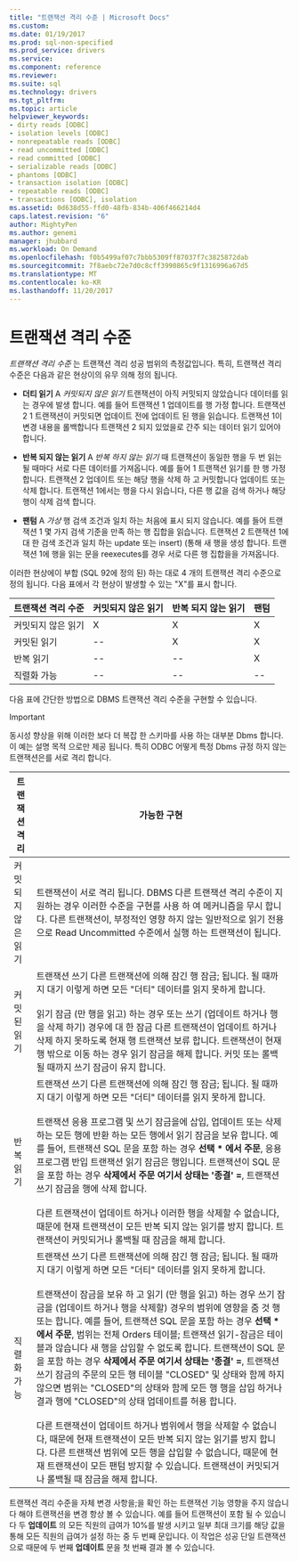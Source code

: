 ```yaml
---
title: "트랜잭션 격리 수준 | Microsoft Docs"
ms.custom: 
ms.date: 01/19/2017
ms.prod: sql-non-specified
ms.prod_service: drivers
ms.service: 
ms.component: reference
ms.reviewer: 
ms.suite: sql
ms.technology: drivers
ms.tgt_pltfrm: 
ms.topic: article
helpviewer_keywords:
- dirty reads [ODBC]
- isolation levels [ODBC]
- nonrepeatable reads [ODBC]
- read uncommitted [ODBC]
- read committed [ODBC]
- serializable reads [ODBC]
- phantoms [ODBC]
- transaction isolation [ODBC]
- repeatable reads [ODBC]
- transactions [ODBC], isolation
ms.assetid: 0d638d55-ffd0-48fb-834b-406f466214d4
caps.latest.revision: "6"
author: MightyPen
ms.author: genemi
manager: jhubbard
ms.workload: On Demand
ms.openlocfilehash: f0b5499af07c7bbb5309ff87037f7c3825872dab
ms.sourcegitcommit: 7f8aebc72e7d0c8cff3990865c9f1316996a67d5
ms.translationtype: MT
ms.contentlocale: ko-KR
ms.lasthandoff: 11/20/2017
---
```

# <a name="transaction-isolation-levels"></a>트랜잭션 격리 수준
*트랜잭션 격리 수준* 는 트랜잭션 격리 성공 범위의 측정값입니다. 특히, 트랜잭션 격리 수준은 다음과 같은 현상이의 유무 의해 정의 됩니다.  
  
-   **더티 읽기** A *커밋되지 않은 읽기* 트랜잭션이 아직 커밋되지 않았습니다 데이터를 읽는 경우에 발생 합니다. 예를 들어 트랜잭션 1 업데이트를 행 가정 합니다. 트랜잭션 2 1 트랜잭션이 커밋되면 업데이트 전에 업데이트 된 행을 읽습니다. 트랜잭션 1이 변경 내용을 롤백합니다 트랜잭션 2 되지 있었을로 간주 되는 데이터 읽기 있어야 합니다.  
  
-   **반복 되지 않는 읽기** A *반복 하지 않는 읽기* 때 트랜잭션이 동일한 행을 두 번 읽는 될 때마다 서로 다른 데이터를 가져옵니다. 예를 들어 1 트랜잭션 읽기를 한 행 가정 합니다. 트랜잭션 2 업데이트 또는 해당 행을 삭제 하 고 커밋합니다 업데이트 또는 삭제 합니다. 트랜잭션 1에서는 행을 다시 읽습니다, 다른 행 값을 검색 하거나 해당 행이 삭제 검색 합니다.  
  
-   **팬텀** A *가상* 행 검색 조건과 일치 하는 처음에 표시 되지 않습니다. 예를 들어 트랜잭션 1 몇 가지 검색 기준을 만족 하는 행 집합을 읽습니다. 트랜잭션 2 트랜잭션 1에 대 한 검색 조건과 일치 하는 update 또는 insert) (통해 새 행을 생성 합니다. 트랜잭션 1에 행을 읽는 문을 reexecutes를 경우 서로 다른 행 집합을을 가져옵니다.  
  
 이러한 현상에이 부합 (SQL 92에 정의 된) 하는 대로 4 개의 트랜잭션 격리 수준으로 정의 됩니다. 다음 표에서 각 현상이 발생할 수 있는 "X"를 표시 합니다.  
  
|트랜잭션 격리 수준|커밋되지 않은 읽기|반복 되지 않는 읽기|팬텀|  
|---------------------------------|-----------------|-------------------------|--------------|  
|커밋되지 않은 읽기|X|X|X|  
|커밋된 읽기|--|X|X|  
|반복 읽기|--|--|X|  
|직렬화 가능|--|--|--|  
  
 다음 표에 간단한 방법으로 DBMS 트랜잭션 격리 수준을 구현할 수 있습니다.  
  
> [!IMPORTANT]  
>  동시성 향상을 위해 이러한 보다 더 복잡 한 스키마를 사용 하는 대부분 Dbms 합니다. 이 예는 설명 목적 으로만 제공 됩니다. 특히 ODBC 어떻게 특정 Dbms 규정 하지 않는 트랜잭션은를 서로 격리 합니다.  
  
|트랜잭션 격리|가능한 구현|  
|---------------------------|-----------------------------|  
|커밋되지 않은 읽기|트랜잭션이 서로 격리 됩니다. DBMS 다른 트랜잭션 격리 수준이 지 원하는 경우 이러한 수준을 구현를 사용 하 여 메커니즘을 무시 합니다. 다른 트랜잭션이, 부정적인 영향 하지 않는 일반적으로 읽기 전용으로 Read Uncommitted 수준에서 실행 하는 트랜잭션이 됩니다.|  
|커밋된 읽기|트랜잭션 쓰기 다른 트랜잭션에 의해 잠긴 행 잠금; 됩니다. 될 때까지 대기 이렇게 하면 모든 "더티" 데이터를 읽지 못하게 합니다.<br /><br /> 읽기 잠금 (만 행을 읽고) 하는 경우 또는 쓰기 (업데이트 하거나 행을 삭제 하기) 경우에 대 한 잠금 다른 트랜잭션이 업데이트 하거나 삭제 하지 못하도록 현재 행 트랜잭션 보류 합니다. 트랜잭션이 현재 행 밖으로 이동 하는 경우 읽기 잠금을 해제 합니다. 커밋 또는 롤백될 때까지 쓰기 잠금이 유지 합니다.|  
|반복 읽기|트랜잭션 쓰기 다른 트랜잭션에 의해 잠긴 행 잠금; 됩니다. 될 때까지 대기 이렇게 하면 모든 "더티" 데이터를 읽지 못하게 합니다.<br /><br /> 트랜잭션 응용 프로그램 및 쓰기 잠금을에 삽입, 업데이트 또는 삭제 하는 모든 행에 반환 하는 모든 행에서 읽기 잠금을 보유 합니다. 예를 들어, 트랜잭션 SQL 문을 포함 하는 경우 **선택 \* 에서 주문**, 응용 프로그램 반입 트랜잭션 읽기 잠금은 행입니다. 트랜잭션이 SQL 문을 포함 하는 경우 **삭제에서 주문 여기서 상태는 '종결' =**, 트랜잭션 쓰기 잠금을 행에 삭제 합니다.<br /><br /> 다른 트랜잭션이 업데이트 하거나 이러한 행을 삭제할 수 없습니다, 때문에 현재 트랜잭션이 모든 반복 되지 않는 읽기를 방지 합니다. 트랜잭션이 커밋되거나 롤백될 때 잠금을 해제 합니다.|  
|직렬화 가능|트랜잭션 쓰기 다른 트랜잭션에 의해 잠긴 행 잠금; 됩니다. 될 때까지 대기 이렇게 하면 모든 "더티" 데이터를 읽지 못하게 합니다.<br /><br /> 트랜잭션이 잠금을 보유 하 고 읽기 (만 행을 읽고) 하는 경우 쓰기 잠금을 (업데이트 하거나 행을 삭제할) 경우의 범위에 영향을 줌 것 행 또는 합니다. 예를 들어, 트랜잭션 SQL 문을 포함 하는 경우 **선택 \* 에서 주문**, 범위는 전체 Orders 테이블; 트랜잭션 읽기-잠금은 테이블과 않습니다 새 행을 삽입할 수 없도록 합니다. 트랜잭션이 SQL 문을 포함 하는 경우 **삭제에서 주문 여기서 상태는 '종결' =**, 트랜잭션 쓰기 잠금의 주문의 모든 행 테이블 "CLOSED" 및 상태와 함께 하지 않으면 범위는 "CLOSED"의 상태와 함께 모든 행 행을 삽입 하거나 결과 행에 "CLOSED"의 상태 업데이트를 허용 합니다.<br /><br /> 다른 트랜잭션이 업데이트 하거나 범위에서 행을 삭제할 수 없습니다, 때문에 현재 트랜잭션이 모든 반복 되지 않는 읽기를 방지 합니다. 다른 트랜잭션 범위에 모든 행을 삽입할 수 없습니다, 때문에 현재 트랜잭션이 모든 팬텀 방지할 수 있습니다. 트랜잭션이 커밋되거나 롤백될 때 잠금을 해제 합니다.|  
  
 트랜잭션 격리 수준을 자체 변경 사항을;을 확인 하는 트랜잭션 기능 영향을 주지 않습니다 해야 트랜잭션을 변경 항상 볼 수 있습니다. 예를 들어 트랜잭션이 포함 될 수 있습니다 두 **업데이트** 의 모든 직원의 급여가 10%를 발생 시키고 일부 최대 크기를 해당 값을 통해 모든 직원의 급여가 설정 하는 중 두 번째 문입니다. 이 작업은 성공 단일 트랜잭션으로 때문에 두 번째 **업데이트** 문을 첫 번째 결과 볼 수 있습니다.
